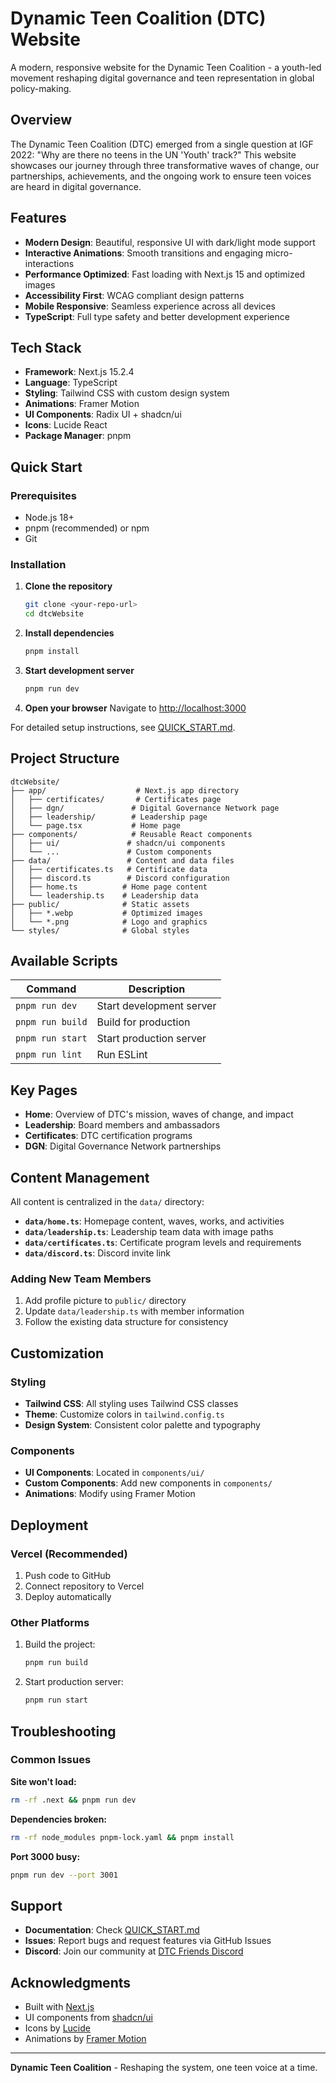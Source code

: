# Dynamic Teen Coalition (DTC) Website

A modern, responsive website for the Dynamic Teen Coalition - a youth-led movement reshaping digital governance and teen representation in global policy-making.

## Overview

The Dynamic Teen Coalition (DTC) emerged from a single question at IGF 2022: "Why are there no teens in the UN 'Youth' track?" This website showcases our journey through three transformative waves of change, our partnerships, achievements, and the ongoing work to ensure teen voices are heard in digital governance.

## Features

- **Modern Design**: Beautiful, responsive UI with dark/light mode support
- **Interactive Animations**: Smooth transitions and engaging micro-interactions
- **Performance Optimized**: Fast loading with Next.js 15 and optimized images
- **Accessibility First**: WCAG compliant design patterns
- **Mobile Responsive**: Seamless experience across all devices
- **TypeScript**: Full type safety and better development experience

## Tech Stack

- **Framework**: Next.js 15.2.4
- **Language**: TypeScript
- **Styling**: Tailwind CSS with custom design system
- **Animations**: Framer Motion
- **UI Components**: Radix UI + shadcn/ui
- **Icons**: Lucide React
- **Package Manager**: pnpm

## Quick Start

### Prerequisites

- Node.js 18+
- pnpm (recommended) or npm
- Git

### Installation

1. **Clone the repository**
   ```bash
   git clone <your-repo-url>
   cd dtcWebsite
   ```

2. **Install dependencies**
   ```bash
   pnpm install
   ```

3. **Start development server**
   ```bash
   pnpm run dev
   ```

4. **Open your browser**
   Navigate to [http://localhost:3000](http://localhost:3000)

For detailed setup instructions, see [QUICK_START.md](./QUICK_START.md).

## Project Structure

```
dtcWebsite/
├── app/                    # Next.js app directory
│   ├── certificates/       # Certificates page
│   ├── dgn/               # Digital Governance Network page
│   ├── leadership/        # Leadership page
│   └── page.tsx           # Home page
├── components/            # Reusable React components
│   ├── ui/               # shadcn/ui components
│   └── ...               # Custom components
├── data/                 # Content and data files
│   ├── certificates.ts   # Certificate data
│   ├── discord.ts        # Discord configuration
│   ├── home.ts          # Home page content
│   └── leadership.ts    # Leadership data
├── public/              # Static assets
│   ├── *.webp           # Optimized images
│   └── *.png            # Logo and graphics
└── styles/              # Global styles
```

## Available Scripts

| Command | Description |
|---------|-------------|
| `pnpm run dev` | Start development server |
| `pnpm run build` | Build for production |
| `pnpm run start` | Start production server |
| `pnpm run lint` | Run ESLint |

## Key Pages

- **Home**: Overview of DTC's mission, waves of change, and impact
- **Leadership**: Board members and ambassadors
- **Certificates**: DTC certification programs
- **DGN**: Digital Governance Network partnerships

## Content Management

All content is centralized in the `data/` directory:

- **`data/home.ts`**: Homepage content, waves, works, and activities
- **`data/leadership.ts`**: Leadership team data with image paths
- **`data/certificates.ts`**: Certificate program levels and requirements
- **`data/discord.ts`**: Discord invite link

### Adding New Team Members

1. Add profile picture to `public/` directory
2. Update `data/leadership.ts` with member information
3. Follow the existing data structure for consistency

## Customization

### Styling
- **Tailwind CSS**: All styling uses Tailwind CSS classes
- **Theme**: Customize colors in `tailwind.config.ts`
- **Design System**: Consistent color palette and typography

### Components
- **UI Components**: Located in `components/ui/`
- **Custom Components**: Add new components in `components/`
- **Animations**: Modify using Framer Motion

## Deployment

### Vercel (Recommended)

1. Push code to GitHub
2. Connect repository to Vercel
3. Deploy automatically

### Other Platforms

1. Build the project:
   ```bash
   pnpm run build
   ```

2. Start production server:
   ```bash
   pnpm run start
   ```

## Troubleshooting

### Common Issues

**Site won't load:**
```bash
rm -rf .next && pnpm run dev
```

**Dependencies broken:**
```bash
rm -rf node_modules pnpm-lock.yaml && pnpm install
```

**Port 3000 busy:**
```bash
pnpm run dev --port 3001
```


## Support
- **Documentation**: Check [QUICK_START.md](./QUICK_START.md)
- **Issues**: Report bugs and request features via GitHub Issues
- **Discord**: Join our community at [DTC Friends Discord](https://discord.gg/dtc)

## Acknowledgments

- Built with [Next.js](https://nextjs.org/)
- UI components from [shadcn/ui](https://ui.shadcn.com/)
- Icons by [Lucide](https://lucide.dev/)
- Animations by [Framer Motion](https://www.framer.com/motion/)

---

**Dynamic Teen Coalition** - Reshaping the system, one teen voice at a time.